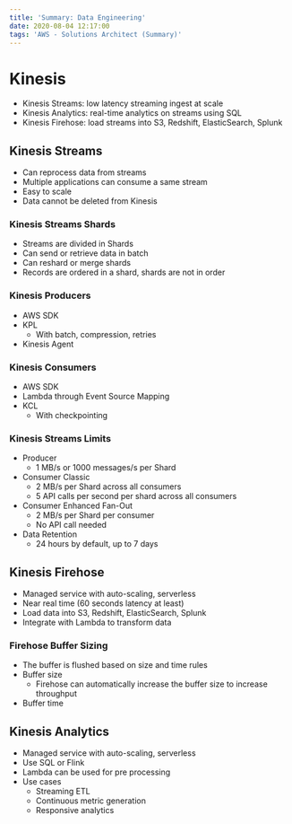 ```yaml
---
title: 'Summary: Data Engineering'
date: 2020-08-04 12:17:00
tags: 'AWS - Solutions Architect (Summary)'
---
```


# Kinesis

- Kinesis Streams: low latency streaming ingest at scale
- Kinesis Analytics: real-time analytics on streams using SQL
- Kinesis Firehose: load streams into S3, Redshift, ElasticSearch, Splunk

## Kinesis Streams

- Can reprocess data from streams
- Multiple applications can consume a same stream
- Easy to scale
- Data cannot be deleted from Kinesis

### Kinesis Streams Shards

- Streams are divided in Shards
- Can send or retrieve data in batch
- Can reshard or merge shards
- Records are ordered in a shard, shards are not in order

### Kinesis Producers

- AWS SDK
- KPL
  - With batch, compression, retries
- Kinesis Agent

### Kinesis Consumers

- AWS SDK
- Lambda through Event Source Mapping
- KCL
  - With checkpointing

### Kinesis Streams Limits

- Producer
  - 1 MB/s or 1000 messages/s per Shard
- Consumer Classic
  - 2 MB/s per Shard across all consumers
  - 5 API calls per second per shard across all consumers
- Consumer Enhanced Fan-Out
  - 2 MB/s per Shard per consumer
  - No API call needed
- Data Retention
  - 24 hours by default, up to 7 days

## Kinesis Firehose

- Managed service with auto-scaling, serverless
- Near real time (60 seconds latency at least)
- Load data into S3, Redshift, ElasticSearch, Splunk
- Integrate with Lambda to transform data

### Firehose Buffer Sizing

- The buffer is flushed based on size and time rules
- Buffer size
  - Firehose can automatically increase the buffer size to increase throughput
- Buffer time

## Kinesis Analytics

- Managed service with auto-scaling, serverless
- Use SQL or Flink
- Lambda can be used for pre processing
- Use cases
  - Streaming ETL
  - Continuous metric generation
  - Responsive analytics
